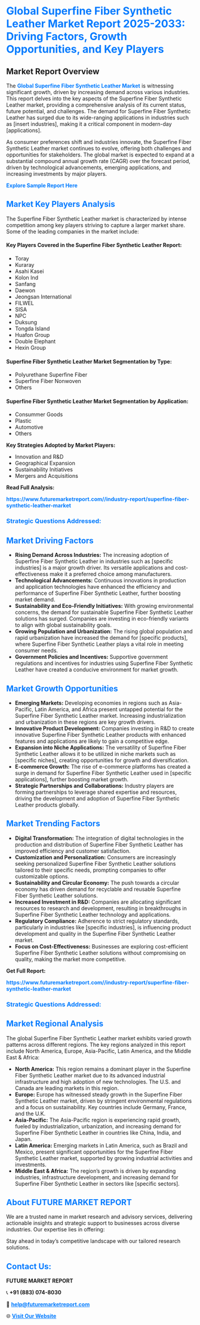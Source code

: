 <h1 style="color: #007BFF;">Global Superfine Fiber Synthetic Leather Market Report 2025-2033: Driving Factors, Growth Opportunities, and Key Players</h1>

<section id="overview">
<h2>Market Report Overview</h2>
<p>The <a href="https://www.futuremarketreport.com//industry-report/superfine-fiber-synthetic-leather-market" style="color: #007BFF; text-decoration: none;"><strong>Global Superfine Fiber Synthetic Leather Market</strong></a> is witnessing significant growth, driven by increasing demand across various industries. This report delves into the key aspects of the Superfine Fiber Synthetic Leather market, providing a comprehensive analysis of its current status, future potential, and challenges. The demand for Superfine Fiber Synthetic Leather has surged due to its wide-ranging applications in industries such as [insert industries], making it a critical component in modern-day [applications].</p>
<p>As consumer preferences shift and industries innovate, the Superfine Fiber Synthetic Leather market continues to evolve, offering both challenges and opportunities for stakeholders. The global market is expected to expand at a substantial compound annual growth rate (CAGR) over the forecast period, driven by technological advancements, emerging applications, and increasing investments by major players.</p>
</section>

<section id="overview">
<p><a href="https://www.futuremarketreport.com//request-sample/reportId=53753" style="color: #007BFF; text-decoration: none;"><strong>Explore Sample Report Here</strong></a></p>
</section>

<section id="key-players">
<h2 style="color: #007BFF;">Market Key Players Analysis</h2>
<p>The Superfine Fiber Synthetic Leather market is characterized by intense competition among key players striving to capture a larger market share. Some of the leading companies in the market include:</p>
<h4>Key Players Covered in the Superfine Fiber Synthetic Leather Report:</h4>
<ul><li>Toray</li><li>Kuraray</li><li>Asahi Kasei</li><li>Kolon Ind</li><li>Sanfang</li><li>Daewon</li><li>Jeongsan International</li><li>FILWEL</li><li>SISA</li><li>NPC</li><li>Duksung</li><li>Tongda Island</li><li>Huafon Group</li><li>Double Elephant</li><li>Hexin Group</li></ul>
<h4>Superfine Fiber Synthetic Leather Market Segmentation by Type:</h4>
<ul><li>Polyurethane Superfine Fiber</li><li>Superfine Fiber Nonwoven</li><li>Others</li></ul>

<h4>Superfine Fiber Synthetic Leather Market Segmentation by Application:</h4>
<ul><li>Consummer Goods</li><li>Plastic</li><li>Automotive</li><li>Others</li></ul>
<p><strong>Key Strategies Adopted by Market Players:</strong></p>
<ul>
<li>Innovation and R&D</li>
<li>Geographical Expansion</li>
<li>Sustainability Initiatives</li>
<li>Mergers and Acquisitions</li>
</ul>
</section>

<section>
<p><strong>Read Full Analysis: </strong></p><a href="https://www.futuremarketreport.com//industry-report/superfine-fiber-synthetic-leather-market" style="color: #007BFF; text-decoration: none;"><strong>https://www.futuremarketreport.com//industry-report/superfine-fiber-synthetic-leather-market</strong></a>
<h3 style="color: #007BFF;">Strategic Questions Addressed:</h3>
</section>

<section id="driving-factors">
<h2 style="color: #007BFF;">Market Driving Factors</h2>
<ul>
<li><strong>Rising Demand Across Industries:</strong> The increasing adoption of Superfine Fiber Synthetic Leather in industries such as [specific industries] is a major growth driver. Its versatile applications and cost-effectiveness make it a preferred choice among manufacturers.</li>
<li><strong>Technological Advancements:</strong> Continuous innovations in production and application technologies have enhanced the efficiency and performance of Superfine Fiber Synthetic Leather, further boosting market demand.</li>
<li><strong>Sustainability and Eco-Friendly Initiatives:</strong> With growing environmental concerns, the demand for sustainable Superfine Fiber Synthetic Leather solutions has surged. Companies are investing in eco-friendly variants to align with global sustainability goals.</li>
<li><strong>Growing Population and Urbanization:</strong> The rising global population and rapid urbanization have increased the demand for [specific products], where Superfine Fiber Synthetic Leather plays a vital role in meeting consumer needs.</li>
<li><strong>Government Policies and Incentives:</strong> Supportive government regulations and incentives for industries using Superfine Fiber Synthetic Leather have created a conducive environment for market growth.</li>
</ul>
</section>

<section id="growth-opportunities">
<h2 style="color: #007BFF;">Market Growth Opportunities</h2>
<ul>
<li><strong>Emerging Markets:</strong> Developing economies in regions such as Asia-Pacific, Latin America, and Africa present untapped potential for the Superfine Fiber Synthetic Leather market. Increasing industrialization and urbanization in these regions are key growth drivers.</li>
<li><strong>Innovative Product Development:</strong> Companies investing in R&D to create innovative Superfine Fiber Synthetic Leather products with enhanced features and applications are likely to gain a competitive edge.</li>
<li><strong>Expansion into Niche Applications:</strong> The versatility of Superfine Fiber Synthetic Leather allows it to be utilized in niche markets such as [specific niches], creating opportunities for growth and diversification.</li>
<li><strong>E-commerce Growth:</strong> The rise of e-commerce platforms has created a surge in demand for Superfine Fiber Synthetic Leather used in [specific applications], further boosting market growth.</li>
<li><strong>Strategic Partnerships and Collaborations:</strong> Industry players are forming partnerships to leverage shared expertise and resources, driving the development and adoption of Superfine Fiber Synthetic Leather products globally.</li>
</ul>
</section>

<section id="trending-factors">
<h2 style="color: #007BFF;">Market Trending Factors</h2>
<ul>
<li><strong>Digital Transformation:</strong> The integration of digital technologies in the production and distribution of Superfine Fiber Synthetic Leather has improved efficiency and customer satisfaction.</li>
<li><strong>Customization and Personalization:</strong> Consumers are increasingly seeking personalized Superfine Fiber Synthetic Leather solutions tailored to their specific needs, prompting companies to offer customizable options.</li>
<li><strong>Sustainability and Circular Economy:</strong> The push towards a circular economy has driven demand for recyclable and reusable Superfine Fiber Synthetic Leather solutions.</li>
<li><strong>Increased Investment in R&D:</strong> Companies are allocating significant resources to research and development, resulting in breakthroughs in Superfine Fiber Synthetic Leather technology and applications.</li>
<li><strong>Regulatory Compliance:</strong> Adherence to strict regulatory standards, particularly in industries like [specific industries], is influencing product development and quality in the Superfine Fiber Synthetic Leather market.</li>
<li><strong>Focus on Cost-Effectiveness:</strong> Businesses are exploring cost-efficient Superfine Fiber Synthetic Leather solutions without compromising on quality, making the market more competitive.</li>
</ul>
</section>

<section>
<p><strong>Get Full Report: </strong></p><a href="https://www.futuremarketreport.com//industry-report/superfine-fiber-synthetic-leather-market" style="color: #007BFF; text-decoration: none;"><strong>https://www.futuremarketreport.com//industry-report/superfine-fiber-synthetic-leather-market</strong></a>
<h3 style="color: #007BFF;">Strategic Questions Addressed:</h3>
</section>


<section id="regional-analysis">
<h2 style="color: #007BFF;">Market Regional Analysis</h2>
<p>The global Superfine Fiber Synthetic Leather market exhibits varied growth patterns across different regions. The key regions analyzed in this report include North America, Europe, Asia-Pacific, Latin America, and the Middle East & Africa:</p>
<ul>
<li><strong>North America:</strong> This region remains a dominant player in the Superfine Fiber Synthetic Leather market due to its advanced industrial infrastructure and high adoption of new technologies. The U.S. and Canada are leading markets in this region.</li>
<li><strong>Europe:</strong> Europe has witnessed steady growth in the Superfine Fiber Synthetic Leather market, driven by stringent environmental regulations and a focus on sustainability. Key countries include Germany, France, and the U.K.</li>
<li><strong>Asia-Pacific:</strong> The Asia-Pacific region is experiencing rapid growth, fueled by industrialization, urbanization, and increasing demand for Superfine Fiber Synthetic Leather in countries like China, India, and Japan.</li>
<li><strong>Latin America:</strong> Emerging markets in Latin America, such as Brazil and Mexico, present significant opportunities for the Superfine Fiber Synthetic Leather market, supported by growing industrial activities and investments.</li>
<li><strong>Middle East & Africa:</strong> The region’s growth is driven by expanding industries, infrastructure development, and increasing demand for Superfine Fiber Synthetic Leather in sectors like [specific sectors].</li>
</ul>
</section>

<footer>
<h2 style="color: #007BFF;">About FUTURE MARKET REPORT</h2>
<p>We are a trusted name in market research and advisory services, delivering actionable insights and strategic support to businesses across diverse industries. Our expertise lies in offering:</p>

<p>Stay ahead in today’s competitive landscape with our tailored research solutions.</p>

<h2 style="color: #007BFF;">Contact Us:</h2>
<p><strong>FUTURE MARKET REPORT</strong></p>
<p>📞 <strong>+91 (883) 074-8030</strong></p>
<p>📧 <strong><a href="mailto:help@futuremarketreport.com" style="color: #007BFF;">help@futuremarketreport.com</a></strong></p>
<p>🌐 <strong><a href="https://www.futuremarketreport.com/" style="color: #007BFF;">Visit Our Website</a></strong></p>
</footer>